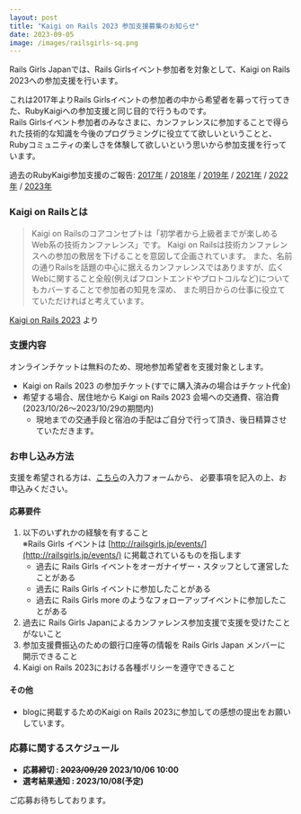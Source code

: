 ```yaml
---
layout: post
title: "Kaigi on Rails 2023 参加支援募集のお知らせ"
date: 2023-09-05
image: /images/railsgirls-sq.png
---
```

Rails Girls Japanでは、Rails Girlsイベント参加者を対象として、Kaigi on Rails 2023への参加支援を行います。

これは2017年よりRails Girlsイベントの参加者の中から希望者を募って行ってきた、RubyKaigiへの参加支援と同じ目的で行うものです。<br>
Rails Girlsイベント参加者のみなさまに、カンファレンスに参加することで得られた技術的な知識を今後のプログラミングに役立てて欲しいということと、
Rubyコミュニティの楽しさを体験して欲しいという思いから参加支援を行っています。

過去のRubyKaigi参加支援のご報告:
<a href="/2017/09/23/rubykaigi2017-support-for-alumni/">2017年</a> /
<a href="/2018/12/04/rubykaigi2018-support-for-alumni/">2018年</a> /
<a href="/2019/06/04/rubykaigi2019-support-for-alumni/">2019年</a> /
<a href="/2021/11/21/rubykaigi-takeout-2021-support-for-alumni/">2021年</a> /
<a href="/2022/12/01/rubykaigi2022-support-for-alumni/">2022年</a> /
<a href="/2023/06/16/rubykaigi2023-support-for-alumni/">2023年</a>

### Kaigi on Railsとは
<blockquote>
  <p>
    Kaigi on Railsのコアコンセプトは「初学者から上級者までが楽しめるWeb系の技術カンファレンス」です。
    Kaigi on Railsは技術カンファレンスへの参加の敷居を下げることを意図して企画されています。
    また、名前の通りRailsを話題の中心に据えるカンファレンスではありますが、広くWebに関すること全般(例えばフロントエンドやプロトコルなど)についてもカバーすることで参加者の知見を深め、
    また明日からの仕事に役立てていただければと考えています。
  </p>
</blockquote>

[Kaigi on Rails 2023](https://kaigionrails.org/2023/) より

### 支援内容

オンラインチケットは無料のため、現地参加希望者を支援対象とします。

* Kaigi on Rails 2023 の参加チケット(すでに購入済みの場合はチケット代金)
* 希望する場合、居住地から Kaigi on Rails 2023 会場への交通費、宿泊費(2023/10/26〜2023/10/29の期間内)
  * 現地までの交通手段と宿泊の手配はご自分で行って頂き、後日精算させていただきます。

### お申し込み方法

支援を希望される方は、<a href="https://forms.gle/JHN8x6LUMjCHuym46" target="_blank" rel="noopener noreferrer">こちら</a>の入力フォームから、
必要事項を記入の上、お申込みください。

#### 応募要件
1. 以下のいずれかの経験を有すること<br>
  ※Rails Girls イベントは [http://railsgirls.jp/events/](http://railsgirls.jp/events/) に掲載されているものを指します
    * 過去に Rails Girls イベントをオーガナイザー・スタッフとして運営したことがある
    * 過去に Rails Girls イベントに参加したことがある
    * 過去に Rails Girls more のようなフォローアップイベントに参加したことがある
1. 過去に Rails Girls Japanによるカンファレンス参加支援で支援を受けたことがないこと
1. 参加支援費振込のための銀行口座等の情報を Rails Girls Japan メンバーに開示できること
1. Kaigi on Rails 2023における各種ポリシーを遵守できること

#### その他
* blogに掲載するためのKaigi on Rails 2023に参加しての感想の提出をお願いしています。

### 応募に関するスケジュール

* **応募締切 : ~~2023/09/29~~ 2023/10/06 10:00**
* **選考結果通知 : 2023/10/08(予定)**

ご応募お待ちしております。
